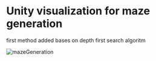 # Unity visualization for maze generation

first method added bases on depth first search algoritm

![mazeGeneration](https://github.com/user-attachments/assets/2e7360f3-1c11-42a2-b8b7-87028405e878)

